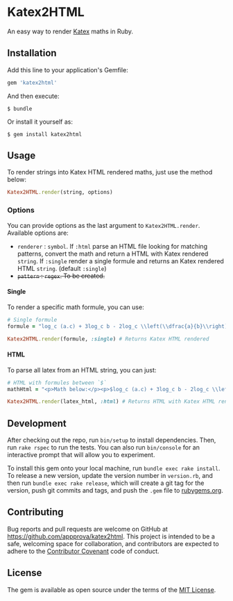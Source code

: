 # Katex2HTML

An easy way to render [Katex](https://github.com/Khan/KaTeX) maths in Ruby.

## Installation

Add this line to your application's Gemfile:

```ruby
gem 'katex2html'
```

And then execute:

    $ bundle

Or install it yourself as:

    $ gem install katex2html

## Usage

To render strings into Katex HTML rendered maths, just use the method below:

```ruby
Katex2HTML.render(string, options)
```

### Options

You can provide  options as the last argument to `Katex2HTML.render`. Available options are:

* `renderer` : `symbol`. If `:html` parse an HTML file looking for matching patterns, convert the math and return a HTML with Katex rendered `string`. If `:single` render a single formule and returns an Katex rendered HTML `string`. (default `:single`)
* ~~`pattern` : `regex`. To be created.~~

#### Single

To render a specific math formule, you can use:

```ruby
# Single formule
formule = "log_c (a.c) + 3log_c b - 2log_c \\left(\\dfrac{a}{b}\\right)"

Katex2HTML.render(formule, :single) # Returns Katex HTML rendered
```

#### HTML

To parse all latex from an HTML string, you can just:

```ruby
# HTML with formules between `$`
mathHtml = "<p>Math below:</p><p>$log_c (a.c) + 3log_c b - 2log_c \\left(\\dfrac{a}{b}\\right)$</p>"

Katex2HTML.render(latex_html, :html) # Returns HTML with Katex HTML rendered
```

## Development

After checking out the repo, run `bin/setup` to install dependencies. Then, run `rake rspec` to run the tests. You can also run `bin/console` for an interactive prompt that will allow you to experiment.

To install this gem onto your local machine, run `bundle exec rake install`. To release a new version, update the version number in `version.rb`, and then run `bundle exec rake release`, which will create a git tag for the version, push git commits and tags, and push the `.gem` file to [rubygems.org](https://rubygems.org).

## Contributing

Bug reports and pull requests are welcome on GitHub at https://github.com/appprova/katex2html. This project is intended to be a safe, welcoming space for collaboration, and contributors are expected to adhere to the [Contributor Covenant](contributor-covenant.org) code of conduct.


## License

The gem is available as open source under the terms of the [MIT License](http://opensource.org/licenses/MIT).


